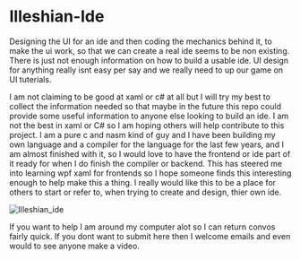 # Illeshian-Ide

Designing the UI for an ide and then coding the mechanics behind it, to make the ui work, so that we can create a real ide seems to be non existing. There is just not enough information on how to build a usable ide. UI design for anything really isnt easy per say and we really need to up our game on UI tuterials.

I am not claiming to be good at xaml or c# at all but I will try my best to collect the information needed so that maybe in the future this repo could provide some useful information to anyone else looking to build an ide. I am not the best in xaml or C# so I am hoping others will help contribute to this project. I am a pure c and nasm kind of guy and I have been building my own language and a compiler for the language for the last few years, and I am almost finished with it, so I would love to have the frontend or ide part of it ready for when I do finish the compiler or backend. This has steered me into learning wpf xaml for frontends so I hope someone finds this interesting enough to help make this a thing. I really would like this to be a place for others to start or refer to, when trying to create and design, thier own ide.

![Illeshian_ide](https://github.com/ravenleeblack/Illeshian-Ide/assets/76606152/59f95599-8e48-4abe-a98e-481588dc6ae5)

If you want to help I am around my computer alot so I can return convos fairly quick. If you dont want to submit here then I welcome emails and even would to see anyone make a video.
